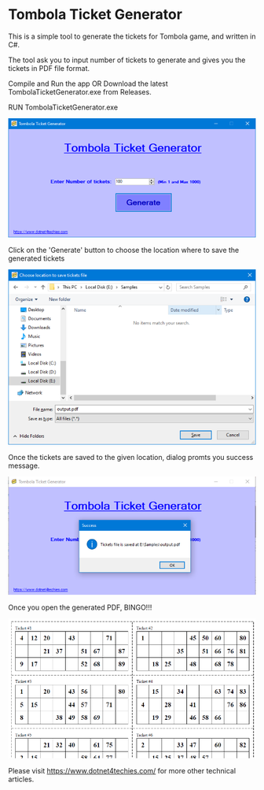 # Tombola Ticket Generator
This is a simple tool to generate the tickets for Tombola game, and written in C#.

The tool ask you to input number of tickets to generate and gives you the tickets in PDF file format.

Compile and Run the app OR Download the latest TombolaTicketGenerator.exe from Releases.

RUN TombolaTicketGenerator.exe

![alt text](https://github.com/srinudhulipalla/TombolaTicketGenerator/blob/main/TombolaTicketGenerator/images/Ticket%20Generator%20Tool.png?raw=true)

Click on the 'Generate' button to choose the location where to save the generated tickets

![alt text](https://github.com/srinudhulipalla/TombolaTicketGenerator/blob/main/TombolaTicketGenerator/images/Browse%20to%20location.png?raw=true)

Once the tickets are saved to the given location, dialog promts you success message.

![alt text](https://github.com/srinudhulipalla/TombolaTicketGenerator/blob/main/TombolaTicketGenerator/images/Save%20tickets.PNG?raw=true)

Once you open the generated PDF, BINGO!!!

![alt text](https://github.com/srinudhulipalla/TombolaTicketGenerator/blob/main/TombolaTicketGenerator/images/Tickets.PNG?raw=true)

Please visit https://www.dotnet4techies.com/ for more other technical articles.
